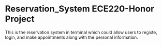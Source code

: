# Reservation_System ECE220-Honor Project
This is the reservation system in terminal which could allow users to registe, login, and make appointments along with the personal information.

